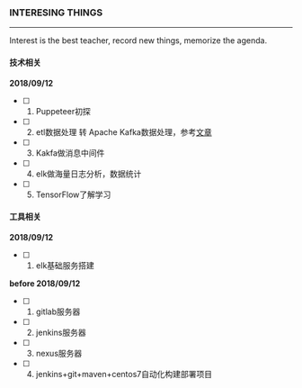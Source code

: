 ### INTERESING THINGS

---

Interest is the best teacher, record new things, memorize the agenda.

<!--more-->


#### 技术相关

**2018/09/12**
- [ ] 1. Puppeteer初探
- [ ] 2. etl数据处理 转 Apache Kafka数据处理，参考[文章][1]
- [ ] 3. Kakfa做消息中间件
- [ ] 4. elk做海量日志分析，数据统计
- [ ] 5. TensorFlow了解学习

#### 工具相关

**2018/09/12**
- [ ] 1. elk基础服务搭建

**before 2018/09/12**
- [ ] 1. gitlab服务器
- [ ] 2. jenkins服务器
- [ ] 3. nexus服务器
- [ ] 4. jenkins+git+maven+centos7自动化构建部署项目


[1]: http://www.infoq.com/cn/articles/batch-etl-streams-kafka